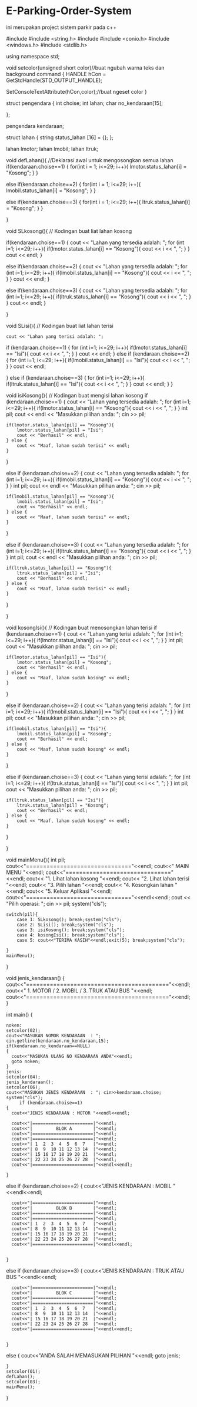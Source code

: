 # E-Parking-Order-System
ini merupakan project sistem parkir pada c++

#include <iostream>
#include <string.h>
#include <string>
#include <conio.h>
#include <windows.h>
#include <stdlib.h>

using namespace std;

void setcolor(unsigned short color)//buat ngubah warna teks dan background command
{
HANDLE hCon = GetStdHandle(STD_OUTPUT_HANDLE);

SetConsoleTextAttribute(hCon,color);//buat ngeset color
}

struct pengendara
{
    int choise;
    int lahan;
    char no_kendaraan[15];


};

pengendara kendaraan;


struct lahan
{
    string status_lahan [16] = {};
};

lahan lmotor;
lahan lmobil;
lahan ltruk;



void defLahan(){ //Deklarasi awal untuk mengosongkan semua lahan
if(kendaraan.choise==1)
{
    for(int i = 1; i<=29; i++){
        lmotor.status_lahan[i] = "Kosong";
    }
}

else if(kendaraan.choise==2)
{
    for(int i = 1; i<=29; i++){
        lmobil.status_lahan[i] = "Kosong";
    }
}

else if(kendaraan.choise==3)
{
    for(int i = 1; i<=29; i++){
        ltruk.status_lahan[i] = "Kosong";
    }
}



}

void SLkosong(){ // Kodingan buat liat lahan kosong

if(kendaraan.choise==1)
{
    cout << "Lahan yang tersedia adalah: ";
    for (int i=1; i<=29; i++){
        if(lmotor.status_lahan[i] == "Kosong"){
        cout << i << ", ";
        }
    }
    cout << endl;
}

else if(kendaraan.choise==2)
{
    cout << "Lahan yang tersedia adalah: ";
    for (int i=1; i<=29; i++){
        if(lmobil.status_lahan[i] == "Kosong"){
        cout << i << ", ";
        }
    }
    cout << endl;
}

else if(kendaraan.choise==3)
{
    cout << "Lahan yang tersedia adalah: ";
    for (int i=1; i<=29; i++){
        if(ltruk.status_lahan[i] == "Kosong"){
        cout << i << ", ";
        }
    }
    cout << endl;
}



}

void SLisi(){ // Kodingan buat liat lahan terisi

    cout << "Lahan yang terisi adalah: ";
if (kendaraan.choise==1)
 {
    for (int i=1; i<=29; i++){
        if(lmotor.status_lahan[i] == "Isi"){
        cout << i << ", ";
        }
    }
    cout << endl;
 }
else if (kendaraan.choise==2)
 {
     for (int i=1; i<=29; i++){
        if(lmobil.status_lahan[i] == "Isi"){
        cout << i << ", ";
        }
    }
    cout << endl;

 }
else if (kendaraan.choise==3)
 {
     for (int i=1; i<=29; i++){
        if(ltruk.status_lahan[i] == "Isi"){
        cout << i << ", ";
        }
    }
    cout << endl;
 }
}

void isiKosong(){ // Kodingan buat mengisi lahan kosong
if (kendaraan.choise==1)
{
    cout << "Lahan yang tersedia adalah: ";
    for (int i=1; i<=29; i++){
        if(lmotor.status_lahan[i] == "Kosong"){
        cout << i << ", ";
        }
    }
    int pil;
    cout << endl << "Masukkan pilihan anda: "; cin >> pil;

    if(lmotor.status_lahan[pil] == "Kosong"){
        lmotor.status_lahan[pil] = "Isi";
        cout << "Berhasil" << endl;
    } else {
        cout << "Maaf, lahan sudah terisi" << endl;
    }
}

else if (kendaraan.choise==2)
{
    cout << "Lahan yang tersedia adalah: ";
    for (int i=1; i<=29; i++){
        if(lmobil.status_lahan[i] == "Kosong"){
        cout << i << ", ";
        }
    }
    int pil;
    cout << endl << "Masukkan pilihan anda: "; cin >> pil;

    if(lmobil.status_lahan[pil] == "Kosong"){
        lmobil.status_lahan[pil] = "Isi";
        cout << "Berhasil" << endl;
    } else {
        cout << "Maaf, lahan sudah terisi" << endl;
    }
}


else if (kendaraan.choise==3)
{
    cout << "Lahan yang tersedia adalah: ";
    for (int i=1; i<=29; i++){
        if(ltruk.status_lahan[i] == "Kosong"){
        cout << i << ", ";
        }
    }
    int pil;
    cout << endl << "Masukkan pilihan anda: "; cin >> pil;

    if(ltruk.status_lahan[pil] == "Kosong"){
        ltruk.status_lahan[pil] = "Isi";
        cout << "Berhasil" << endl;
    } else {
        cout << "Maaf, lahan sudah terisi" << endl;
    }
}




}

void kosongIsi(){ // Kodingan buat menosongkan lahan terisi
if (kendaraan.choise==1)
{
    cout << "Lahan yang terisi adalah: ";
    for (int i=1; i<=29; i++){
        if(lmotor.status_lahan[i] == "Isi"){
        cout << i << ", ";
        }
    }
    int pil;
    cout << "Masukkan pilihan anda: "; cin >> pil;

    if(lmotor.status_lahan[pil] == "Isi"){
        lmotor.status_lahan[pil] = "Kosong";
        cout << "Berhasil" << endl;
    } else {
        cout << "Maaf, lahan sudah kosong" << endl;
    }
}

else if (kendaraan.choise==2)
{
    cout << "Lahan yang terisi adalah: ";
    for (int i=1; i<=29; i++){
        if(lmobil.status_lahan[i] == "Isi"){
        cout << i << ", ";
        }
    }
    int pil;
    cout << "Masukkan pilihan anda: "; cin >> pil;

    if(lmobil.status_lahan[pil] == "Isi"){
        lmobil.status_lahan[pil] = "Kosong";
        cout << "Berhasil" << endl;
    } else {
        cout << "Maaf, lahan sudah kosong" << endl;
    }
}

else if (kendaraan.choise==3)
{
    cout << "Lahan yang terisi adalah: ";
    for (int i=1; i<=29; i++){
        if(ltruk.status_lahan[i] == "Isi"){
        cout << i << ", ";
        }
    }
    int pil;
    cout << "Masukkan pilihan anda: "; cin >> pil;

    if(ltruk.status_lahan[pil] == "Isi"){
        ltruk.status_lahan[pil] = "Kosong";
        cout << "Berhasil" << endl;
    } else {
        cout << "Maaf, lahan sudah kosong" << endl;
    }
}




}



void mainMenu(){
    int pil;
cout<<"==============================="<<endl;
cout<<"            MAIN MENU          "<<endl;
cout<<"==============================="<<endl;
cout<< "1. Lihat lahan kosong         "<<endl;
cout<< "2. Lihat lahan terisi         "<<endl;
cout<< "3. Pilih lahan                "<<endl;
cout<< "4. Kosongkan lahan            "<<endl;
cout<< "5. Keluar Aplikasi            "<<endl;
cout<<"==============================="<<endl<<endl;
    cout << "Pilih operasi: "; cin >> pil;
    system("cls");

    switch(pil){
        case 1: SLkosong(); break;system("cls");
        case 2: SLisi(); break;system("cls");
        case 3: isiKosong(); break;system("cls");
        case 4: kosongIsi(); break;system("cls");
        case 5: cout<<"TERIMA KASIH"<<endl;exit(5); break;system("cls");

    }
    mainMenu();
}


void jenis_kendaraan()
{
    cout<<"=========================================="<<endl;
    cout<<" 1. MOTOR / 2. MOBIL / 3. TRUK ATAU BUS   "<<endl;
    cout<<"=========================================="<<endl;
}



int main()
{

    noken:
    setcolor(02);
    cout<<"MASUKAN NOMOR KENDARAAN  : "; cin.getline(kendaraan.no_kendaraan,15);
    if(kendaraan.no_kendaraan==NULL)
    {
      cout<<"MASUKAN ULANG NO KENDARAAN ANDA"<<endl;
      goto noken;
    }
    jenis:
    setcolor(04);
    jenis_kendaraan();
    setcolor(06);
    cout<<"MASUKAN JENIS KENDARAAN  : "; cin>>kendaraan.choise;
    system("cls");
         if (kendaraan.choise==1)
    {
      cout<<"JENIS KENDARAAN : MOTOR "<<endl<<endl;

      cout<<"|=======================|"<<endl;
      cout<<"|         BLOK A        |"<<endl;
      cout<<"|=======================|"<<endl;
      cout<<"|=======================|"<<endl;
      cout<<"| 1  2  3  4  5  6  7   |"<<endl;
      cout<<"| 8  9  10 11 12 13 14  |"<<endl;
      cout<<"| 15 16 17 18 19 20 21  |"<<endl;
      cout<<"| 22 23 24 25 26 27 28  |"<<endl;
      cout<<"|=======================|"<<endl<<endl;

    }
   else if (kendaraan.choise==2)
    {
      cout<<"JENIS KENDARAAN : MOBIL "<<endl<<endl;

      cout<<"|=======================|"<<endl;
      cout<<"|         BLOK B        |"<<endl;
      cout<<"|=======================|"<<endl;
      cout<<"|=======================|"<<endl;
      cout<<"| 1  2  3  4  5  6  7   |"<<endl;
      cout<<"| 8  9  10 11 12 13 14  |"<<endl;
      cout<<"| 15 16 17 18 19 20 21  |"<<endl;
      cout<<"| 22 23 24 25 26 27 28  |"<<endl;
      cout<<"|=======================|"<<endl<<endl;


    }
   else if (kendaraan.choise==3)
    {
      cout<<"JENIS KENDARAAN : TRUK ATAU BUS "<<endl<<endl;

      cout<<"|=======================|"<<endl;
      cout<<"|         BLOK C        |"<<endl;
      cout<<"|=======================|"<<endl;
      cout<<"|=======================|"<<endl;
      cout<<"| 1  2  3  4  5  6  7   |"<<endl;
      cout<<"| 8  9  10 11 12 13 14  |"<<endl;
      cout<<"| 15 16 17 18 19 20 21  |"<<endl;
      cout<<"| 22 23 24 25 26 27 28  |"<<endl;
      cout<<"|=======================|"<<endl<<endl;


    }
   else
    {
       cout<<"ANDA SALAH MEMASUKAN PILIHAN "<<endl;
       goto jenis;

    }
    setcolor(01);
    defLahan();
    setcolor(03);
    mainMenu();




}

